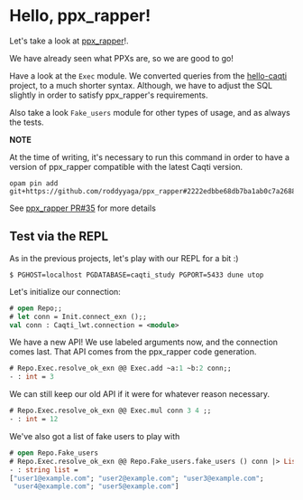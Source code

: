 # Hello, ppx_rapper!

Let's take a look at [ppx_rapper](https://github.com/roddyyaga/ppx_rapper)!.

We have already seen what PPXs are, so we are good to go!

Have a look at the `Exec` module. We converted queries from the [hello-caqti](hello-caqti-lwt) project, to a much shorter syntax. Although, we have to adjust the SQL slightly in order to satisfy ppx_rapper's requirements.

Also take a look `Fake_users` module for other types of usage, and as always the tests.

**NOTE**

At the time of writing, it's necessary to run this command in order to have a version of ppx_rapper compatible with the latest Caqti version.

```
opam pin add git+https://github.com/roddyyaga/ppx_rapper#2222edbbe68db7ba1ab0c7a2688c227ea5c0f230
```

See [ppx_rapper PR#35](https://github.com/roddyyaga/ppx_rapper/pull/35) for more details


## Test via the REPL

As in the previous projects, let's play with our REPL for a bit :)

```
$ PGHOST=localhost PGDATABASE=caqti_study PGPORT=5433 dune utop
```

Let's initialize our connection:
```ocaml
# open Repo;;
# let conn = Init.connect_exn ();;
val conn : Caqti_lwt.connection = <module>
```

We have a new API! We use labeled arguments now, and the connection comes last. That API comes from the ppx_rapper code generation.
```ocaml
# Repo.Exec.resolve_ok_exn @@ Exec.add ~a:1 ~b:2 conn;;
- : int = 3
```

We can still keep our old API if it were for whatever reason necessary.
```ocaml
# Repo.Exec.resolve_ok_exn @@ Exec.mul conn 3 4 ;;
- : int = 12
```

We've also got a list of fake users to play with
```ocaml
# open Repo.Fake_users
# Repo.Exec.resolve_ok_exn @@ Repo.Fake_users.fake_users () conn |> List.map (fun user -> user.email);;
- : string list =
["user1@example.com"; "user2@example.com"; "user3@example.com";
 "user4@example.com"; "user5@example.com"]
```
